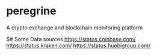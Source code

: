 # peregrine
A crypto exchange and blockchain monitoring platform

$# Some Data sources
https://status.coinbase.com/
https://status.kraken.com/
https://status.huobigroup.com/
